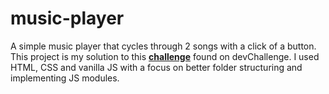 # music-player
A simple music player that cycles through 2 songs with a click of a button. This project is my solution to this [**challenge**](https://devchallenges.io/challenge/36) found on devChallenge. I used HTML, CSS and vanilla JS with a focus on better folder structuring and implementing JS modules.

